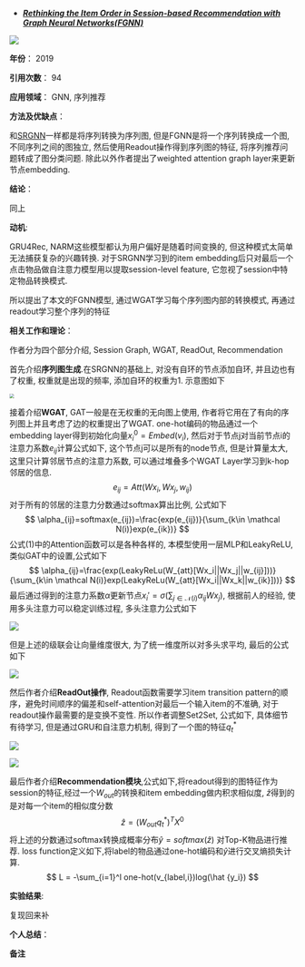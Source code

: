 + ***[Rethinking the Item Order in Session-based Recommendation with Graph Neural Networks(FGNN)](https://dl.acm.org/doi/10.1145/3357384.3358010)***   

![](https://paperrecord.oss-cn-shanghai.aliyuncs.com/202206121707747.PNG)

**年份**： 2019

**引用次数**： 94

**应用领域**：  GNN, 序列推荐

**方法及优缺点**：

和[SRGNN](./SRGNN.md)一样都是将序列转换为序列图, 但是FGNN是将一个序列转换成一个图, 不同序列之间的图独立, 然后使用Readout操作得到序列图的特征, 将序列推荐问题转成了图分类问题.  除此以外作者提出了weighted attention graph layer来更新节点embedding.

**结论**：

同上

**动机**:

GRU4Rec, NARM这些模型都认为用户偏好是随着时间变换的, 但这种模式太简单无法捕获复杂的兴趣转换. 对于SRGNN学习到的item embedding后只对最后一个点击物品做自注意力模型用以提取session-level feature, 它忽视了session中特定物品转换模式.  

所以提出了本文的FGNN模型, 通过WGAT学习每个序列图内部的转换模式, 再通过readout学习整个序列的特征

**相关工作和理论**：

作者分为四个部分介绍, Session Graph, WGAT, ReadOut, Recommendation

 首先介绍**序列图生成**.在SRGNN的基础上, 对没有自环的节点添加自环, 并且边也有了权重, 权重就是出现的频率, 添加自环的权重为1.  示意图如下

<img src="https://paperrecord.oss-cn-shanghai.aliyuncs.com/202206121753136.PNG" style="zoom:50%;" />

接着介绍**WGAT**, GAT一般是在无权重的无向图上使用, 作者将它用在了有向的序列图上并且考虑了边的权重提出了WGAT. one-hot编码的物品通过一个embedding layer得到初始化向量$x_i^0=Embed(v_i)$, 然后对于节点j对当前节点i的注意力系数$e_{ij}$计算公式如下, 这个节点j可以是所有的node节点, 但是计算量太大, 这里只计算邻居节点的注意力系数, 可以通过堆叠多个WGAT Layer学习到k-hop邻居的信息.
$$
e_{ij}=Att(Wx_i, Wx_j, w_{ij})
$$
对于所有的邻居的注意力分数通过softmax算出比例, 公式如下
$$
\alpha_{ij}=softmax(e_{ij})=\frac{exp(e_{ij})}{\sum_{k\in \mathcal N(i)}exp(e_{ik})}
$$
公式(1)中的Attention函数可以是各种各样的, 本模型使用一层MLP和LeakyReLU, 类似GAT中的设置,公式如下
$$
\alpha_{ij}=\frac{exp(LeakyReLu(W_{att}[Wx_i||Wx_j||w_{ij}]))}{\sum_{k\in \mathcal N(i)}exp(LeakyReLu(W_{att}[Wx_i||Wx_k||w_{ik}]))}
$$
最后通过得到的注意力系数$\alpha$更新节点$x_i'=\sigma(\sum_{j\in\mathcal N(i)}\alpha_{ij}Wx_j)$, 根据前人的经验, 使用多头注意力可以稳定训练过程, 多头注意力公式如下

![](https://paperrecord.oss-cn-shanghai.aliyuncs.com/202206121812077.PNG)

但是上述的级联会让向量维度很大, 为了统一维度所以对多头求平均, 最后的公式如下

![](https://paperrecord.oss-cn-shanghai.aliyuncs.com/202206121813271.PNG)

然后作者介绍**ReadOut操作**, Readout函数需要学习item transition pattern的顺序，避免时间顺序的偏差和self-attention对最后一个输入item的不准确, 对于readout操作最需要的是变换不变性. 所以作者调整Set2Set, 公式如下, 具体细节有待学习, 但是通过GRU和自注意力机制, 得到了一个图的特征$q^*_t$

![](https://paperrecord.oss-cn-shanghai.aliyuncs.com/202206121821494.PNG)

![](https://paperrecord.oss-cn-shanghai.aliyuncs.com/202206121821479.PNG)

最后作者介绍**Recommendation模块**,公式如下,将readout得到的图特征作为session的特征,经过一个$W_{out}$的转换和item embedding做内积求相似度, $\hat z$得到的是对每一个item的相似度分数
$$
\hat z = (W_{out}q^*_t)^TX^0
$$
将上述的分数通过softmax转换成概率分布$\hat y=softmax(\hat z)$ 对Top-K物品进行推荐. loss function定义如下,将label的物品通过one-hot编码和$\hat y$进行交叉熵损失计算.
$$
L = -\sum_{i=1}^l one-hot(v_{label,i})log(\hat {y_i})
$$


**实验结果**:  

复现回来补

**个人总结**：  

**备注**  